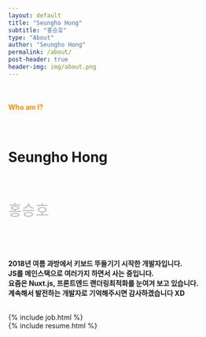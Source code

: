 ```yaml
---
layout: default
title: "Seungho Hong"
subtitle: "홍승호"
type: "About"
author: "Seungho Hong"
permalink: /about/
post-header: true
header-img: img/about.png
---
```

<br/>
<h4 style="color:#FB8C00">Who am I?<h4>
<br/>
<h1>Seungho Hong</h1>
<br/>
<p style="font-size:30px;color:#BDBDBD;">홍승호</p>

<br/>
<br/>

<div class="intro" style="font-weight:bold;">

2018년 여름 과방에서 키보드 뚜들기기 시작한 개발자입니다. 
<br/>
JS를 메인스택으로 여러가지 하면서 사는 중입니다.
<br/>
요즘은 Nuxt.js, 프론트엔드 랜더링최적화를 눈여겨 보고 있습니다.
<br/>
계속해서 발전하는 개발자로 기억해주시면 감사하겠습니다 XD

</div>

<br />
{% include job.html %}

<br />
{% include resume.html %}